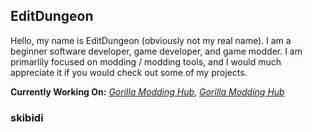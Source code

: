 ## EditDungeon

Hello, my name is EditDungeon (obviously not my real name). I am a beginner software developer, game developer, and game modder. I am primarlily focused on modding / modding tools, and I would much appreciate it if you would check out some of my projects.

**Currently Working On:** [_Gorilla Modding Hub_](https://github.com/EditDungeon/Gorilla-Modding-Hub), [_Gorilla Modding Hub_](https://github.com/EditDungeon/RaspiBedrockServer)

### skibidi
